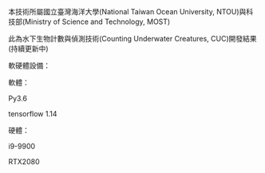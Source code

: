 本技術所屬國立臺灣海洋大學(National Taiwan Ocean University, NTOU)與科技部(Ministry of Science and Technology, MOST)

此為水下生物計數與偵測技術(Counting Underwater Creatures, CUC)開發結果(持續更新中)

軟硬體設備：

軟體：

Py3.6 

tensorflow 1.14

硬體：

i9-9900

RTX2080
